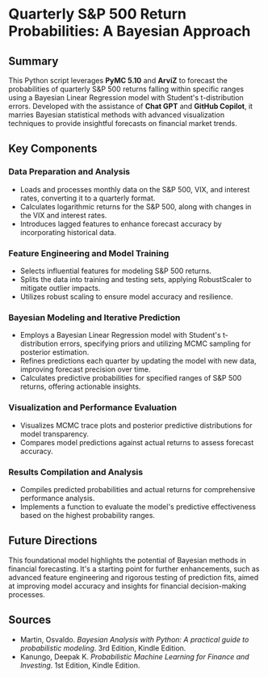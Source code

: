 # Quarterly S&P 500 Return Probabilities: A Bayesian Approach

## Summary
This Python script leverages **PyMC 5.10** and **ArviZ** to forecast the probabilities of quarterly S&P 500 returns falling within specific ranges using a Bayesian Linear Regression model with Student's t-distribution errors. Developed with the assistance of **Chat GPT** and **GitHub Copilot**, it marries Bayesian statistical methods with advanced visualization techniques to provide insightful forecasts on financial market trends.

## Key Components

### Data Preparation and Analysis
- Loads and processes monthly data on the S&P 500, VIX, and interest rates, converting it to a quarterly format.
- Calculates logarithmic returns for the S&P 500, along with changes in the VIX and interest rates.
- Introduces lagged features to enhance forecast accuracy by incorporating historical data.

### Feature Engineering and Model Training
- Selects influential features for modeling S&P 500 returns.
- Splits the data into training and testing sets, applying RobustScaler to mitigate outlier impacts.
- Utilizes robust scaling to ensure model accuracy and resilience.

### Bayesian Modeling and Iterative Prediction
- Employs a Bayesian Linear Regression model with Student's t-distribution errors, specifying priors and utilizing MCMC sampling for posterior estimation.
- Refines predictions each quarter by updating the model with new data, improving forecast precision over time.
- Calculates predictive probabilities for specified ranges of S&P 500 returns, offering actionable insights.

### Visualization and Performance Evaluation
- Visualizes MCMC trace plots and posterior predictive distributions for model transparency.
- Compares model predictions against actual returns to assess forecast accuracy.

### Results Compilation and Analysis
- Compiles predicted probabilities and actual returns for comprehensive performance analysis.
- Implements a function to evaluate the model's predictive effectiveness based on the highest probability ranges.

## Future Directions
This foundational model highlights the potential of Bayesian methods in financial forecasting. It's a starting point for further enhancements, such as advanced feature engineering and rigorous testing of prediction fits, aimed at improving model accuracy and insights for financial decision-making processes.

## Sources
- Martin, Osvaldo. *Bayesian Analysis with Python: A practical guide to probabilistic modeling*. 3rd Edition, Kindle Edition.
- Kanungo, Deepak K. *Probabilistic Machine Learning for Finance and Investing*. 1st Edition, Kindle Edition.